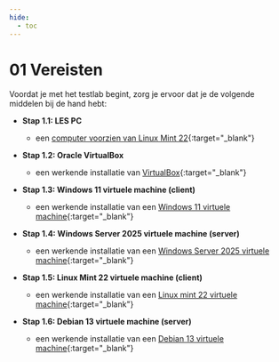 ```yaml
---
hide:
  - toc
---
```


# 01 Vereisten
Voordat je met het testlab begint, zorg je ervoor dat je de volgende middelen bij de hand hebt:

- **Stap 1.1: LES PC**
    - een [computer voorzien van Linux Mint 22](../setup-windows11-linuxmint22-dual-boot-uefi/index.md){:target="_blank"} 
    
- **Stap 1.2: Oracle VirtualBox**
    - een werkende installatie van [VirtualBox](../../howtos/setup-virtualbox7-linuxmint22-distributierepo/index.md){:target="_blank"}

- **Stap 1.3: Windows 11 virtuele machine (client)**
    - een werkende installatie van een [Windows 11 virtuele machine](../setup-windows11-vm-virtualbox/index.md){:target="_blank"}

- **Stap 1.4: Windows Server 2025 virtuele machine (server)**
    - een werkende installatie van een [Windows Server 2025 virtuele machine](../setup-windows11-vm-virtualbox/index.md){:target="_blank"}

- **Stap 1.5: Linux Mint 22 virtuele machine (client)**
    - een werkende installatie van een [Linux mint 22 virtuele machine](../setup-linuxmint22-vm-virtualbox/index.md){:target="_blank"}

- **Stap 1.6: Debian 13 virtuele machine (server)**
    - een werkende installatie van een [Debian 13 virtuele machine](../setup-debian13-vm-virtualbox/index.md){:target="_blank"}
